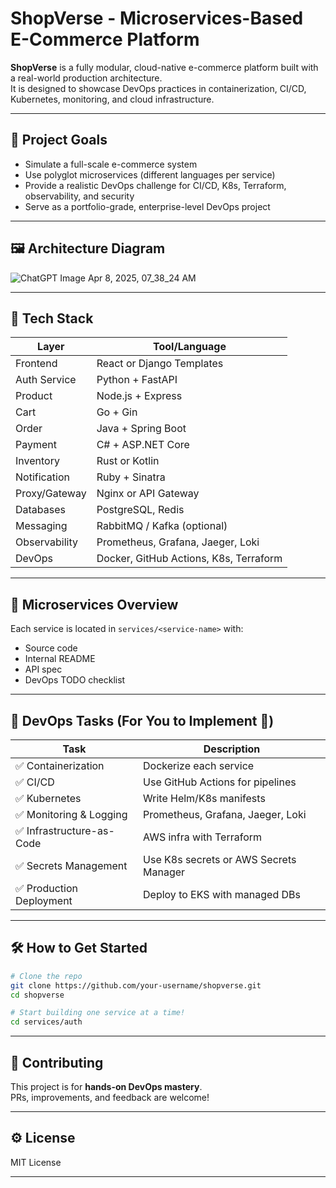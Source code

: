 # ShopVerse - Microservices-Based E-Commerce Platform

**ShopVerse** is a fully modular, cloud-native e-commerce platform built with a real-world production architecture.  
It is designed to showcase DevOps practices in containerization, CI/CD, Kubernetes, monitoring, and cloud infrastructure.

---

## 📌 Project Goals

- Simulate a full-scale e-commerce system
- Use polyglot microservices (different languages per service)
- Provide a realistic DevOps challenge for CI/CD, K8s, Terraform, observability, and security
- Serve as a portfolio-grade, enterprise-level DevOps project

---

## 🖼 Architecture Diagram

![ChatGPT Image Apr 8, 2025, 07_38_24 AM](https://github.com/user-attachments/assets/417d9fac-7ea7-4e90-8ce0-2193ad2ebaaa)


---

## 🧱 Tech Stack

| Layer         | Tool/Language                          |
|---------------|----------------------------------------|
| Frontend      | React or Django Templates              |
| Auth Service  | Python + FastAPI                       |
| Product       | Node.js + Express                      |
| Cart          | Go + Gin                               |
| Order         | Java + Spring Boot                     |
| Payment       | C# + ASP.NET Core                      |
| Inventory     | Rust or Kotlin                         |
| Notification  | Ruby + Sinatra                         |
| Proxy/Gateway | Nginx or API Gateway                   |
| Databases     | PostgreSQL, Redis                      |
| Messaging     | RabbitMQ / Kafka (optional)            |
| Observability | Prometheus, Grafana, Jaeger, Loki      |
| DevOps        | Docker, GitHub Actions, K8s, Terraform |

---

## 🔧 Microservices Overview

Each service is located in `services/<service-name>` with:
- Source code
- Internal README
- API spec
- DevOps TODO checklist

---

## 🚀 DevOps Tasks (For You to Implement 💪)

| Task                        | Description |
|-----------------------------|-------------|
| ✅ Containerization         | Dockerize each service |
| ✅ CI/CD                    | Use GitHub Actions for pipelines |
| ✅ Kubernetes               | Write Helm/K8s manifests |
| ✅ Monitoring & Logging     | Prometheus, Grafana, Jaeger, Loki |
| ✅ Infrastructure-as-Code   | AWS infra with Terraform |
| ✅ Secrets Management       | Use K8s secrets or AWS Secrets Manager |
| ✅ Production Deployment    | Deploy to EKS with managed DBs |

---

## 🛠 How to Get Started

```bash
# Clone the repo
git clone https://github.com/your-username/shopverse.git
cd shopverse

# Start building one service at a time!
cd services/auth
```

---

## 💬 Contributing

This project is for **hands-on DevOps mastery**.  
PRs, improvements, and feedback are welcome!

---

## ⚙️ License

MIT License

---
